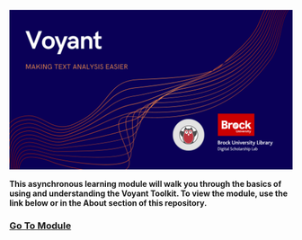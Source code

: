 ![Tool Logo](Voyant-Module-Splash.png)

**This asynchronous learning module will walk you through the basics of using and understanding the Voyant Toolkit.  To view the module, use the link below or in the About section of this repository.**

### [Go To Module](https://brockdsl.github.io/Introduction-to-Text-Analysis-with-Voyant-Tools/)
